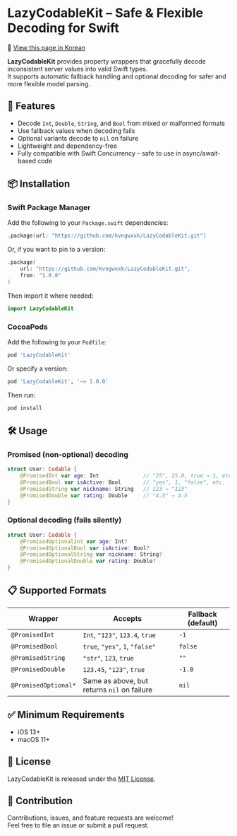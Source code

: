 # LazyCodableKit – Safe & Flexible Decoding for Swift

📘 [View this page in Korean](./README_KR.md)

**LazyCodableKit** provides property wrappers that gracefully decode inconsistent server values into valid Swift types.  
It supports automatic fallback handling and optional decoding for safer and more flexible model parsing.


## 🚀 Features

- Decode `Int`, `Double`, `String`, and `Bool` from mixed or malformed formats
- Use fallback values when decoding fails
- Optional variants decode to `nil` on failure
- Lightweight and dependency-free
- Fully compatible with Swift Concurrency – safe to use in async/await-based code


## 📦 Installation

### Swift Package Manager

Add the following to your `Package.swift` dependencies:

```swift
.package(url: "https://github.com/kvngwxxk/LazyCodableKit.git")
```

Or, if you want to pin to a version:

```swift
.package(
    url: "https://github.com/kvngwxxk/LazyCodableKit.git",
    from: "1.0.0"
)
```

Then import it where needed:

```swift
import LazyCodableKit
```

### CocoaPods

Add the following to your `Podfile`:

```ruby
pod 'LazyCodableKit'
```

Or specify a version:

```ruby
pod 'LazyCodableKit', '~> 1.0.0'
```

Then run:

```bash
pod install
```

## 🛠️ Usage

### Promised (non-optional) decoding

```swift
struct User: Codable {
    @PromisedInt var age: Int              // "25", 25.0, true → 1, etc.
    @PromisedBool var isActive: Bool       // "yes", 1, "false", etc.
    @PromisedString var nickname: String   // 123 → "123"
    @PromisedDouble var rating: Double     // "4.5" → 4.5
}
```

### Optional decoding (fails silently)

```swift
struct User: Codable {
    @PromisedOptionalInt var age: Int?
    @PromisedOptionalBool var isActive: Bool?
    @PromisedOptionalString var nickname: String?
    @PromisedOptionalDouble var rating: Double?
}
```


## 📋 Supported Formats

| Wrapper              | Accepts                                           | Fallback (default) |
|----------------------|---------------------------------------------------|--------------------|
| `@PromisedInt`       | `Int`, `"123"`, `123.4`, `true`                   | `-1`                |
| `@PromisedBool`      | `true`, `"yes"`, `1`, `"false"`                   | `false`            |
| `@PromisedString`    | `"str"`, `123`, `true`                            | `""`               |
| `@PromisedDouble`    | `123.45`, `"123"`, `true`                         | `-1.0`              |
| `@PromisedOptional*` | Same as above, but returns `nil` on failure       | `nil`              |


## ✅ Minimum Requirements

- iOS 13+
- macOS 11+


## 📄 License

LazyCodableKit is released under the [MIT License](LICENSE).


## 🔗 Contribution

Contributions, issues, and feature requests are welcome!  
Feel free to file an issue or submit a pull request.
